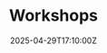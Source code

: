 ---
title: Workshops
linkTitle: Workshops
date: '2025-04-29T17:10:00Z'
weight: 1
description: Standard operating procedures (SOPs) provide step-by-step instructions
  to enhance efficiency, quality, and compliance, with sections for purpose, scope,
  definitions, process steps, and related resources.
draft: false
ref: workshops
---